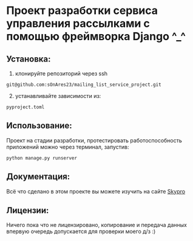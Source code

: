 # Проект разработки сервиса управления рассылками с помощью фреймворка Django ^_^
## 

### 
## 

## Установка:
1. клонируйте репозиторий через ssh 
```
git@github.com:sOnAres23/mailing_list_service_project.git
```
2. устанавливайте зависимости из: 
```
pyproject.toml
```

## Использование:
Проект на стадии разработки, протестировать работоспособность приложений можно через терминал, запустив:
```
python manage.py runserver
```

## Документация: 
Всё что сделано в этом проекте вы можете изучить на сайте [Skypro](www.skypro.ru)

## Лицензии: 
Ничего пока что не лицензировано, копирование и передача данных впервую очередь допускается для проверки моего д/з :)